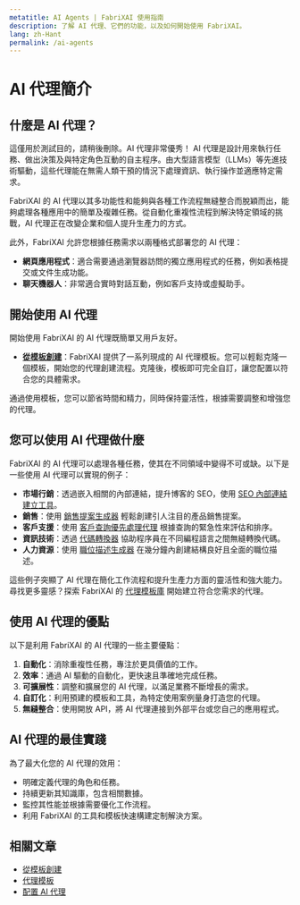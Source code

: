 ```yaml
---
metatitle: AI Agents | FabriXAI 使用指南
description: 了解 AI 代理、它們的功能，以及如何開始使用 FabriXAI。
lang: zh-Hant
permalink: /ai-agents
---
```


# AI 代理簡介  

## 什麼是 AI 代理？
這僅用於測試目的，請稍後刪除。AI 代理非常優秀！
AI 代理是設計用來執行任務、做出決策及與特定角色互動的自主程序。由大型語言模型（LLMs）等先進技術驅動，這些代理能在無需人類干預的情況下處理資訊、執行操作並適應特定需求。  

FabriXAI 的 AI 代理以其多功能性和能夠與各種工作流程無縫整合而脫穎而出，能夠處理各種應用中的簡單及複雜任務。從自動化重複性流程到解決特定領域的挑戰，AI 代理正在改變企業和個人提升生產力的方式。

此外，FabriXAI 允許您根據任務需求以兩種格式部署您的 AI 代理：

- **網頁應用程式**：適合需要通過瀏覽器訪問的獨立應用程式的任務，例如表格提交或文件生成功能。
- **聊天機器人**：非常適合實時對話互動，例如客戶支持或虛擬助手。

## 開始使用 AI 代理  

開始使用 FabriXAI 的 AI 代理既簡單又用戶友好。  

- **[從模板創建](/en-us/create-from-templates/)**：FabriXAI 提供了一系列現成的 AI 代理模板。您可以輕鬆克隆一個模板，開始您的代理創建流程。克隆後，模板即可完全自訂，讓您配置以符合您的具體需求。  

通過使用模板，您可以節省時間和精力，同時保持靈活性，根據需要調整和增強您的代理。  

## 您可以使用 AI 代理做什麼  

FabriXAI 的 AI 代理可以處理各種任務，使其在不同領域中變得不可或缺。以下是一些使用 AI 代理可以實現的例子：  

- **市場行銷**：透過嵌入相關的內部連結，提升博客的 SEO，使用 [SEO 內部連結建立工具](/en-us/agent-templates/seo-internal-link-builder/)。
- **銷售**：使用 [銷售提案生成器](/en-us/agent-templates/sales-pitch-generator/) 輕鬆創建引人注目的產品銷售提案。
- **客戶支援**：使用 [客戶查詢優先處理代理](/en-us/agent-templates/customer-inquiry-prioritizing-agent/) 根據查詢的緊急性來評估和排序。
- **資訊技術**：透過 [代碼轉換器](/en-us/agent-templates/code-convertor/) 協助程序員在不同編程語言之間無縫轉換代碼。
- **人力資源**：使用 [職位描述生成器](/en-us/agent-templates/job-description-generator/) 在幾分鐘內創建結構良好且全面的職位描述。

這些例子突顯了 AI 代理在簡化工作流程和提升生產力方面的靈活性和強大能力。尋找更多靈感？探索 FabriXAI 的 [代理模板庫](/en-us/agent-templates/) 開始建立符合您需求的代理。

## 使用 AI 代理的優點  

以下是利用 FabriXAI 的 AI 代理的一些主要優點：  

1. **自動化**：消除重複性任務，專注於更具價值的工作。  
2. **效率**：通過 AI 驅動的自動化，更快速且準確地完成任務。  
3. **可擴展性**：調整和擴展您的 AI 代理，以滿足業務不斷增長的需求。  
4. **自訂化**：利用預建的模板和工具，為特定使用案例量身打造您的代理。  
5. **無縫整合**：使用開放 API，將 AI 代理連接到外部平台或您自己的應用程式。  

## AI 代理的最佳實踐  

為了最大化您的 AI 代理的效用：  

- 明確定義代理的角色和任務。  
- 持續更新其知識庫，包含相關數據。  
- 監控其性能並根據需要優化工作流程。  
- 利用 FabriXAI 的工具和模板快速構建定制解決方案。  

## 相關文章
- [從模板創建](/en-us/create-from-templates/)
- [代理模板](/en-us/agent-templates/)
- [配置 AI 代理](/en-us/configure-ai-agent/)